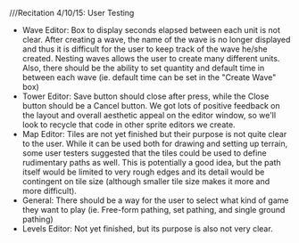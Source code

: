 
///Recitation 4/10/15: User Testing

- Wave Editor: Box to display seconds elapsed between each unit is not clear. After creating a wave, the name of the wave is no longer displayed and thus it is difficult for the user to keep track of the wave he/she created. Nesting waves allows the user to create many different units. Also, there should be the ability to set quantity and default time in between each wave (ie. default time can be set in the "Create Wave" box)
- Tower Editor: Save button should close after press, while the Close button should be a Cancel button.  We got lots of positive feedback on the layout and overall aesthetic appeal on the editor window, so we'll look to recycle that code in other sprite editors we create.
- Map Editor: Tiles are not yet finished but their purpose is not quite clear to the user. While it can be used both for drawing and setting up terrain, some user testers suggested that the tiles could be used to define rudimentary paths as well. This is potentially a good idea, but the path itself would be limited to very rough edges and its detail would be contingent on tile size (although smaller tile size makes it more and more difficult).
- General: There should be a way for the user to select what kind of game they want to play (ie. Free-form pathing, set pathing, and single ground pathing)
- Levels Editor: Not yet finished, but its purpose is also not very clear. 

